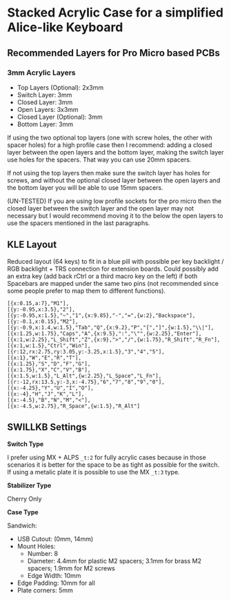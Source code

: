 # Stacked Acrylic Case for a simplified Alice-like Keyboard

## Recommended Layers for Pro Micro based PCBs

### 3mm Acrylic Layers

* Top Layers (Optional): 2x3mm 
* Switch Layer: 3mm
* Closed Layer: 3mm
* Open Layers: 3x3mm
* Closed Layer (Optional): 3mm
* Bottom Layer: 3mm

If using the two optional top layers (one with screw holes, the other with spacer holes) for a high profile case then I recommend: adding a closed layer between the open layers and the  bottom layer, making the switch layer use holes for the spacers. That way you can use 20mm spacers.

If not using the top layers then make sure the switch layer has holes for screws, and without the optional closed layer between the open layers and the bottom layer you will be able to use 15mm spacers.

(UN-TESTED) If you are using low profile sockets for the pro micro then the closed layer between the switch layer and the open layer may not necessary but I would recommend moving it to the below the open layers to use the spacers mentioned in the last paragraphs.

## KLE Layout
Reduced layout (64 keys) to fit in a blue pill with possible per key backlight / RGB backlight + TRS connection for extension boards. Could possibly add an extra key (add back rCtrl or a third macro key on the left) if both Spacebars are mapped under the same two pins (not recommended since some people prefer to map them to different functions).

```
[{x:0.15,a:7},"M1"],
[{y:-0.95,x:3.5},"2"],
[{y:-0.95,x:1.5},"~","1",{x:9.85},"-","=",{w:2},"Backspace"],
[{y:-0.1,x:0.15},"M2"],   
[{y:-0.9,x:1.4,w:1.5},"Tab","Q",{x:9.2},"P","[","]",{w:1.5},"\\|"],
[{x:1.25,w:1.75},"Caps","A",{x:9.5},":","\"",{w:2.25},"Enter"],
[{x:1,w:2.25},"L_Shift","Z",{x:9},">","/",{w:1.75},"R_Shift","R_Fn"],
[{x:1,w:1.5},"Ctrl","Win"],
[{r:12,rx:2.75,ry:3.05,y:-3.25,x:1.5},"3","4","5"],
[{x:1},"W","E","R","T"],
[{x:1.25},"S","D","F","G"],
[{x:1.75},"X","C","V","B"],
[{x:1.5,w:1.5},"L_Alt",{w:2.25},"L_Space","L_Fn"],
[{r:-12,rx:13.5,y:-3,x:-4.75},"6","7","8","9","0"],
[{x:-4.25},"Y","U","I","O"],
[{x:-4},"H","J","K","L"],
[{x:-4.5},"B","N","M","<"],
[{x:-4.5,w:2.75},"R_Space",{w:1.5},"R_Alt"]
```

## SWILLKB Settings

**Switch Type**

I prefer using MX + ALPS `_t:2` for fully acrylic cases because in those scenarios it is better for the space to be as tight as possible for the switch. If using a metalic plate it is possible to use the MX `_t:3` type.

**Stabilizer Type**

Cherry Only

**Case Type**

Sandwich:
* USB Cutout: (0mm, 14mm)
* Mount Holes:
  * Number: 8
  * Diameter: 4.4mm for plastic M2 spacers; 3.1mm for brass M2 spacers; 1.9mm for M2 screws
  * Edge Width: 10mm
* Edge Padding: 10mm for all
* Plate corners: 5mm